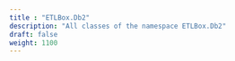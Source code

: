 ```yaml
---
title : "ETLBox.Db2"
description: "All classes of the namespace ETLBox.Db2"
draft: false
weight: 1100
---
```

